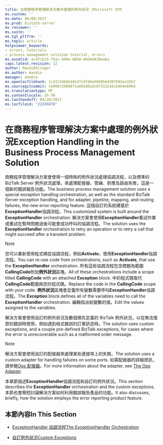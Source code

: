 ```yaml
---
title: 在商務程序管理解決方案中處理的例外狀況 |Microsoft 文件
ms.custom: ''
ms.date: 06/08/2017
ms.prod: biztalk-server
ms.reviewer: ''
ms.suite: ''
ms.tgt_pltfrm: ''
ms.topic: article
helpviewer_keywords:
- errors, tutorials
- process management solution tutorial, errors
ms.assetid: ac9fcb33-7dac-448e-88b8-04d4d439ea6a
caps.latest.revision: 12
author: MandiOhlinger
ms.author: mandia
manager: anneta
ms.openlocfilehash: 1cd3134b8ed4e2fc6fd4a50d9b64397692ea32b7
ms.sourcegitcommit: cb908c540d8f1a692d01dc8f313e16cb4b4e696d
ms.translationtype: MT
ms.contentlocale: zh-TW
ms.lasthandoff: 09/20/2017
ms.locfileid: "22245878"
---
```

# <a name="exception-handling-in-the-business-process-management-solution"></a><span data-ttu-id="4edba-102">在商務程序管理解決方案中處理的例外狀況</span><span class="sxs-lookup"><span data-stu-id="4edba-102">Exception Handling in the Business Process Management Solution</span></span>
<span data-ttu-id="4edba-103">商務程序管理解決方案會使用一個特殊的例外狀況處理協調流程，以及標準的 BizTalk Server 例外狀況處理，來處理配接器、管線、對應及路由失敗，這是一個新的錯誤報告功能。</span><span class="sxs-lookup"><span data-stu-id="4edba-103">The business process management solution uses a special exception handling orchestration, as well as the standard BizTalk Server exception handling, and for adapter, pipeline, mapping, and routing failures, the new error reporting feature.</span></span> <span data-ttu-id="4edba-104">這個自訂的系統建基於**ExceptionHandler**協調流程。</span><span class="sxs-lookup"><span data-stu-id="4edba-104">This customized system is built around the **ExceptionHandler** orchestration.</span></span> <span data-ttu-id="4edba-105">解決方案會使用**ExceptionHandler**重試作業或重試在暫時問題過後可能會成功呼叫的協調流程。</span><span class="sxs-lookup"><span data-stu-id="4edba-105">The solution uses the **ExceptionHandler** orchestration to retry an operation or to retry a call that might succeed after a transient problem.</span></span>  
  
> [!NOTE]
>  <span data-ttu-id="4edba-106">您可以重新使用程式碼從協調流程，例如**Activate**，使用**ExceptionHandler**協調流程。</span><span class="sxs-lookup"><span data-stu-id="4edba-106">You can re-use code from orchestrations, such as **Activate**, that use the **ExceptionHandler** orchestration.</span></span> <span data-ttu-id="4edba-107">所有這些協調流程包含標題為範圍**CallingCode**附加**例外狀況**區塊。</span><span class="sxs-lookup"><span data-stu-id="4edba-107">All of these orchestrations include a scope titled **CallingCode** with an attached **Exception** block.</span></span> <span data-ttu-id="4edba-108">中的程式碼取代**CallingCode**範圍與您的程式碼。</span><span class="sxs-lookup"><span data-stu-id="4edba-108">Replace the code in the **CallingCode** scope with your code.</span></span> <span data-ttu-id="4edba-109">**例外狀況**區塊會定義所有變數需要呼叫**ExceptionHandler**協調流程。</span><span class="sxs-lookup"><span data-stu-id="4edba-109">The **Exception** block defines all of the variables need to call the **ExceptionHandler** orchestration.</span></span> <span data-ttu-id="4edba-110">編輯指派給變數的值。</span><span class="sxs-lookup"><span data-stu-id="4edba-110">Edit the values assigned to the variables.</span></span>  
  
 <span data-ttu-id="4edba-111">解決方案會使用自訂的例外狀況及數個預先定義的 BizTalk 例外狀況，以在無法復原的錯誤時使用，例如遇到格式錯誤的訂單訊息時。</span><span class="sxs-lookup"><span data-stu-id="4edba-111">The solution uses custom exceptions, and a couple pre-defined BizTalk exceptions, for cases where the error is unrecoverable such as a malformed order message.</span></span>  
  
> [!NOTE]
>  <span data-ttu-id="4edba-112">解決方案會使用自訂的配接器來處理某些連接埠上的失敗。</span><span class="sxs-lookup"><span data-stu-id="4edba-112">The solution uses a custom adapter for handling failures on some ports.</span></span> <span data-ttu-id="4edba-113">如需配接器的詳細資訊，請參閱[Ops 配接器](../core/the-ops-adapter.md)。</span><span class="sxs-lookup"><span data-stu-id="4edba-113">For more information about the adapter, see [The Ops Adapter](../core/the-ops-adapter.md).</span></span>  
  
 <span data-ttu-id="4edba-114">本章節描述**ExceptionHandler**協調流程和自訂的例外狀況。</span><span class="sxs-lookup"><span data-stu-id="4edba-114">This section describes the **ExceptionHandler** orchestration and the custom exceptions.</span></span> <span data-ttu-id="4edba-115">本節也會簡短討論解決方案如何利用錯誤報告產品的功能。</span><span class="sxs-lookup"><span data-stu-id="4edba-115">It also discusses, briefly, how the solution employs the error reporting product feature.</span></span>  
  
## <a name="in-this-section"></a><span data-ttu-id="4edba-116">本節內容</span><span class="sxs-lookup"><span data-stu-id="4edba-116">In This Section</span></span>  
  
-   [<span data-ttu-id="4edba-117">ExceptionHandler 協調流程</span><span class="sxs-lookup"><span data-stu-id="4edba-117">The ExceptionHandler Orchestration</span></span>](../core/the-exceptionhandler-orchestration.md)  
  
-   [<span data-ttu-id="4edba-118">自訂例外狀況</span><span class="sxs-lookup"><span data-stu-id="4edba-118">Custom Exceptions</span></span>](../core/custom-exceptions.md)
